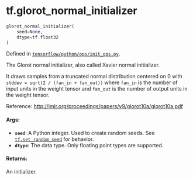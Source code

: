 <div itemscope itemtype="http://developers.google.com/ReferenceObject">
<meta itemprop="name" content="tf.glorot_normal_initializer" />
</div>

# tf.glorot_normal_initializer

``` python
glorot_normal_initializer(
    seed=None,
    dtype=tf.float32
)
```



Defined in [`tensorflow/python/ops/init_ops.py`](https://www.tensorflow.org/code/tensorflow/python/ops/init_ops.py).

The Glorot normal initializer, also called Xavier normal initializer.

It draws samples from a truncated normal distribution centered on 0
with `stddev = sqrt(2 / (fan_in + fan_out))`
where `fan_in` is the number of input units in the weight tensor
and `fan_out` is the number of output units in the weight tensor.

Reference: http://jmlr.org/proceedings/papers/v9/glorot10a/glorot10a.pdf

#### Args:

* <b>`seed`</b>: A Python integer. Used to create random seeds. See
    [`tf.set_random_seed`](../tf/set_random_seed.md)
    for behavior.
* <b>`dtype`</b>: The data type. Only floating point types are supported.


#### Returns:

An initializer.